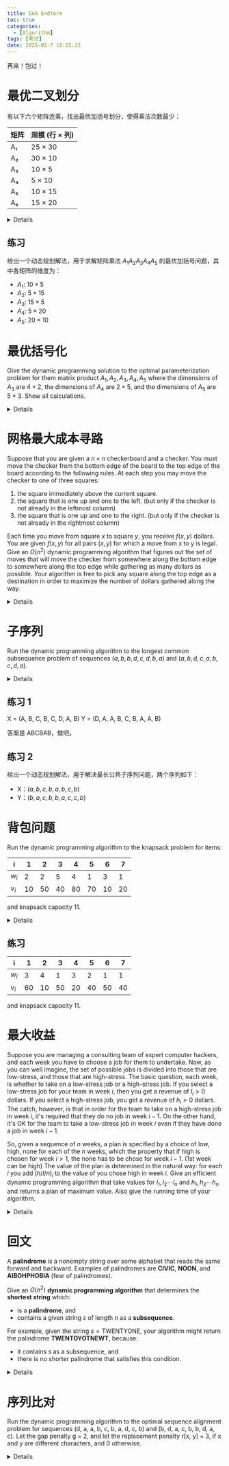 ```yaml
---
title: DAA Endterm
toc: true
categories:
  - [Algorithm]
tags: [考试]
date: 2025-05-7 10:15:33
---
```


再来！包过！

<!-- more -->

# 最优二叉划分

有以下六个矩阵连乘，找出最优加括号划分，使得乘法次数最少：

| 矩阵 | 规模 (行 × 列) |
| ---- | -------------- |
| A₁   | 25 × 30        |
| A₂   | 30 × 10        |
| A₃   | 10 × 5         |
| A₄   | 5 × 10         |
| A₅   | 10 × 15        |
| A₆   | 15 × 20        |

<details>

首先我们列出维度数组，行在前、列在后；共 n+1 个数：

$$
p_i = (25, 30, 10, 5, 10, 15, 20)
$$

然后我们需要两个动态规划表：

| 记号     | 含义                                                       |
| -------- | ---------------------------------------------------------- |
| $m[i,j]$ | 计算子链 $A_i A_{i+1}\dots A_j$ **最少**需要的乘法次数     |
| $s[i,j]$ | 使得 $m[i,j]$ 取到最小值时 **最后一次相乘** 的分割位置 $k$ |

看不懂没关系，让我们继续分析。表格都是 矩阵数量(6x6) 的正方形上三角矩阵。

| $m[i,j]$ | 1   | 2   | 3   | 4   | 5   | 6   |
| -------- | --- | --- | --- | --- | --- | --- |
| 1        | 0   |     |     |     |     |     |
| 2        | -   | 0   |     |     |     |     |
| 3        | -   | -   | 0   |     |     |     |
| 4        | -   | -   | -   | 0   |     |     |
| 5        | -   | -   | -   | -   | 0   |     |
| 6        | -   | -   | -   | -   | -   | 0   |

我们先填主对角线，一个矩阵不乘自己，所以代价为 0。

然后我们从长度为 2 的子链开始填表格。对于每对相邻矩阵 $A_i A_{i+1}$，只可能有一种括号化：

$$
m[i, i+1] = p_{i-1} \times p_i \times p_{i+1}
$$

| $m[i, i+1]$ | 算式                     | 值   |
| ----------- | ------------------------ | ---- |
| 1, 2        | $25 \times 30 \times 10$ | 7500 |
| 2, 3        | $30 \times 10 \times 5$  | 1500 |
| 3, 4        | $10 \times 5 \times 10$  | 500  |
| 4, 5        | $5 \times 10 \times 15$  | 750  |
| 5, 6        | $10 \times 15 \times 20$ | 3000 |

| $m[i,j]$ | 1   | 2    | 3    | 4   | 5   | 6    |
| -------- | --- | ---- | ---- | --- | --- | ---- |
| 1        | 0   | 7500 |      |     |     |      |
| 2        | -   | 0    | 1500 |     |     |      |
| 3        | -   | -    | 0    | 500 |     |      |
| 4        | -   | -    | -    | 0   | 750 |      |
| 5        | -   | -    | -    | -   | 0   | 3000 |
| 6        | -   | -    | -    | -   | -   | 0    |

同时填上 $s[i, i+1] = i$，因为只有一个分割点。

| $s[i,j]$ | 1   | 2   | 3   | 4   | 5   | 6   |
| -------- | --- | --- | --- | --- | --- | --- |
| 1        | -   | 1   |     |     |     |     |
| 2        | -   | -   | 2   |     |     |     |
| 3        | -   | -   | -   | 3   |     |     |
| 4        | -   | -   | -   | -   | 4   |     |
| 5        | -   | -   | -   | -   | -   | 5   |
| 6        | -   | -   | -   | -   | -   | -   |

我们要继续计算更长的子链，我们要 先定长度 l，再定左端 i，枚举断点 k：

$$
m[i, j] = \min(左 + 右 + 跨越点) = \min_{i \leq k < j} (m[i, k] + m[k+1, j] + p_{i-1} \times p_k \times p_j)
$$

找到最小的 k 后，填入 $s[i,j]$，以 l = 3 为例：

| 区间 | 断点 | 算式                                                                   | 最小值 | s[i,j] |
| ---- | ---- | ---------------------------------------------------------------------- | ------ | ------ |
| 1, 3 | 1, 2 | 1. 0 + 1500 + 25 × 30 × 5 = 5250 <br> 2. 7500 + 0 + 25 × 10 × 5 = 8750 | 5250   | 1      |
| 2, 4 | 2, 3 | 1. 0 + 500 + 30 × 10 × 10 = 3500 <br> 2. 1500 + 0 + 30 × 5 × 10 = 3000 | 3000   | 3      |
| 3, 5 | 3, 4 | 1. 0 + 750 + 10 × 5 × 15 = 1500 <br> 2. 500 + 0 + 10 × 10 × 15 = 2000  | 1500   | 3      |
| 4, 6 | 4, 5 | 1. 0 + 3000 + 5 × 10 × 20 = 4000 <br> 2. 750 + 0 + 5 × 15 × 20 = 2250  | 2250   | 5      |

剩下的也是如此，直到填满整个表格。比如 $m[1, 4]$：

| 分割点 $k$ | 公式                          | 具体代入                | 结果   |
| ---------- | ----------------------------- | ----------------------- | ------ |
| 1          | $m[1,1] + m[2,4] + p_0p_1p_4$ | $0 + 3000 + 25·30·10$   | 10 500 |
| 2          | $m[1,2] + m[3,4] + p_0p_2p_4$ | $7500 + 500 + 25·10·10$ | 10 500 |
| 3          | $m[1,3] + m[4,4] + p_0p_3p_4$ | $5250 + 0 + 25·5·10$    | 6 500  |

最终我们得到

| $m[i,j]$ | 1   | 2    | 3    | 4    | 5    | 6     |
| -------- | --- | ---- | ---- | ---- | ---- | ----- |
| 1        | 0   | 7500 | 5250 | 6500 | 7875 | 10000 |
| 2        | -   | 0    | 1500 | 3000 | 4500 | 6750  |
| 3        | -   | -    | 0    | 500  | 1500 | 3250  |
| 4        | -   | -    | -    | 0    | 750  | 2250  |
| 5        | -   | -    | -    | -    | 0    | 3000  |
| 6        | -   | -    | -    | -    | -    | 0     |

| $s[i,j]$ | 1   | 2   | 3     | 4   | 5   | 6     |
| -------- | --- | --- | ----- | --- | --- | ----- |
| 1        | -   | 1   | **1** | 3   | 3   | **3** |
| 2        | -   | -   | 2     | 3   | 3   | 3     |
| 3        | -   | -   | -     | 3   | 3   | 3     |
| 4        | -   | -   | -     | -   | 4   | **5** |
| 5        | -   | -   | -     | -   | -   | 5     |
| 6        | -   | -   | -     | -   | -   | -     |

然后从 s 表反推括号化：

1. $s[1,6] = 3$，所以 $(A_1 A_2 A_3) (A_4 A_5 A_6)$
2. $s[1,3] = 1$，所以 $(A_1) (A_2 A_3)$
3. $s[4,6] = 5$，所以 $(A_4 A_5) (A_6)$

最后得到 $(A_1 (A_2 A_3)) ((A_4 A_5) A_6)$

这题本质是区间 DP，通过记录最优分割点来还原整体解

</details>

## 练习

给出一个动态规划解法，用于求解矩阵乘法 $A_1 A_2 A_3 A_4 A_5$ 的最优加括号问题，其中各矩阵的维度为：

- $A_1$: $10 \times 5$
- $A_2$: $5 \times 15$
- $A_3$: $15 \times 5$
- $A_4$: $5 \times 20$
- $A_5$: $20 \times 10$

# 最优括号化

Give the dynamic programming solution to the optimal parameterization problem for them matrix product $A_1, A_2, A_3, A_4, A_5$ where the dimensions of $A_3$ are $4 \times 2$, the dimensions of $A_4$ are $2 \times 5$, and the dimensions of $A_5$ are $5 \times 3$. Show all calculations.

<details>

本题没有给出完整的矩阵维度，要让矩阵能够相乘，我们假设 A₁ 和 A₂ 的维度分别为 $a \times b$ 和 $b \times 4$，则

$$
p_i = (a, b, 4, 2, 5, 3)
$$

我们有二区间：

| m    | value                       |
| ---- | --------------------------- |
| i,i  | 0                           |
| 1, 2 | $a \times b \times 4 = ab4$ |
| 2, 3 | $b \times 4 \times 2 = b8$  |
| 3, 4 | $4 \times 2 \times 5 = 40$  |
| 4, 5 | $2 \times 5 \times 3 = 30$  |

三区间：

| m    | k     | value                                |
| ---- | ----- | ------------------------------------ |
| 1, 3 | 1     | $0 + b8 + ab2 = ab2 + 8b$            |
|      | 2     | $ab4 + 0 + 4b2 = ab4 + 8b$           |
| 2, 4 | 2     | $0 + 40 + 4b5 = 40 + 4b5$            |
|      | **3** | $b8 + 0 + 2b5 = 18b$                 |
| 3, 5 | **3** | $0 + 30 + 4 \times 2 \times 3 = 54$  |
|      | 4     | $40 + 0 + 4 \times 5 \times 3 = 100$ |

四区间：

| m    | k                 | value                             |
| ---- | ----------------- | --------------------------------- |
| 1, 4 | 1                 | $0 + 18b + ab5 = ab5 + 18b$       |
|      | 2                 | $ab4 + 40 + 4a5 = ab4 + 20a + 40$ |
|      | 3 if $k_{prev}=1$ | $ab2 + 8b + 2a5$                  |
|      | 3 if $k_{prev}=2$ | $ab4 + 8b + 2a5$                  |
| 2, 5 | 2                 | $0 + 54 + 4b3 = 54 + 12b$         |
|      | 3                 | $b8 + 30 + 2b3 = 14b + 30$        |
|      | 4                 | $18b + 0 + 5b3 = 33b              |

五区间：

| m    | k   | value                |
| ---- | --- | -------------------- |
| 1, 5 | 1   | $m[2, 5] + ab3$      |
|      | 2   | $ab4 + 54 + 4a3$     |
|      | 3   | $m[1, 3] + 30 + 2a3$ |
|      | 4   | $m[1, 4] + 5a3$      |

复习公式：

区间 $(1,5)$ 长度 = 5、分割点 $k=2$ 时的动态规划公式：最后一次把矩阵链

$$
A_1A_2\;\Bigl|\;A_3A_4A_5
$$

断在 $k=2$（即 $A_2$ 与 $A_3$ 之间）。

<div>
$$
m[1,5]_2
      = \underbrace{m[1,2]}_{\text{左子链}}
      + \underbrace{m[3,5]}_{\text{右子链}}
      + \underbrace{p_{0},p_{2},p_{5}}_{\text{“外壳”一次乘}}
$$
</div>

</details>

# 网格最大成本寻路

Suppose that you are given a $n \times n$ checkerboard and a checker. You must move the checker from the bottom edge of the board to the top edge of the board according to the following rules. At each step you may move the checker to one of three squares:

1. the square immediately above the current square.
2. the square that is one up and one to the left. (but only if the checker is not already in the leftmost column)
3. the square that is one up and one to the right. (but only if the checker is not already in the rightmost column)

Each time you move from square $x$ to square $y$, you receive $f(x, y)$ dollars. You are given $f(x, y)$ for all pairs $(x, y)$ for which a move from x to y is legal. Give an $O(n^2)$ dynamic programming algorithm that figures out the set of moves that will move the checker from somewhere along the bottom edge to somewhere along the top edge while gathering as many dollars as possible. Your algorithm is free to pick any square along the top edge as a destination in order to maximize the number of dollars gathered along the way.

<details>

带权格子路径题，允许往正上，左上，右上三个方向走，每个格子都有一个价值，目标是从底到顶最大化价值。
这一类题其实挺简单的，本质上是遍历然后比较。

1. 画一个 n x n 的表格，最下面一行是 0 行
2. 0 行的每个格子都初始化为 0
3. 由下到上逐行遍历：
   1. 找出当前格子可能的来向
   2. 计算每个来向的价值
   3. 记录最大值的来向
4. 填到顶行后找最大值
5. 从最大值反向推导路径

</details>

# 子序列

Run the dynamic programming algorithm to the longest common subsequence problem of sequences $(a, b, b, d, c, d, b, a)$ and $(a, b, d, c, a, b, c, d, a)$.

<details>

最长公共子序列问题，LCS 是衡量序列相似度的指标，允许跳过元素，但不能打乱顺序。

有序列

$$
X = (a, b, b, d, c, d, b, a)
$$

长度为 8

$$
Y = (a, b, d, c, a, b, c, d, a)
$$

长度为 9

递推公式：

设 $c[i][j]$ 为 $X[..i]$ 和 $Y[..j]$ 的最长公共子序列长度

- 如果 $X[i] = Y[j]$，那么 $c[i][j] = c[i-1][j-1] + 1$
- 如果 $X[i] \neq Y[j]$，那么 $c[i][j] = \max(c[i-1][j], c[i][j-1])$

不理解很正常，我们一步步拆解，先从短的来：

先画一个空表格，横轴 Y，纵轴 X，第一行和第一列都初始化为 0：

| x\y |     | a   | b   | d   | ... |
| --- | --- | --- | --- | --- | --- |
|     | 0   | 0   | 0   | 0   | ... |
| a   | 0   |     |     |     |     |
| b   | 0   |     |     |     |     |
| ... | ... |     |     |     |     |

要记住，每个格子只依赖左、上、左上。逐列来看

| j   | Yⱼ  | 比较 X₁ Yⱼ | 用到的旧值                           | $C[1][j]$    | 来源 |
| --- | --- | ---------- | ------------------------------------ | ------------ | ---- |
| 1   | a   | 相同       | $C[0][0] = 0$                        | $0 + 1 = 1$  | ↖︎   |
| 2   | b   | 不同       | 上：$C[0][2]=0$ <br> 左：$C[1][1]=1$ | $max(0,1)=1$ | ←    |
| 3   | d   | 不同       | 上：$C[0][3]=0$ <br> 左：$C[1][2]=1$ | 1            | ←    |

得到

| x\y |     | a   | b   | d   |
| --- | --- | --- | --- | --- |
|     | 0   | 0   | 0   | 0   |
| a   | 0   | 1   | 1   | 1   |
| b   | 0   |     |     |     |

第 1 行就是把首次出现的 1 向右复制。让我们继续：

| j   | Yⱼ  | 比较 X₂ Yⱼ | 用到的旧值                           | $C[2][j]$    | 来源 |
| --- | --- | ---------- | ------------------------------------ | ------------ | ---- |
| 1   | a   | 不同       | 上：$C[1][1]=1$ <br> 左：$C[2][0]=0$ | $max(1,0)=1$ | ↑    |
| 2   | b   | 相同       | $C[1][1]=1$                          | $1 + 1 = 2$  | ↖︎   |
| 3   | d   | 不同       | 上：$C[1][3]=1$ <br> 左：$C[2][2]=2$ | $max(1,2)=2$ | ←    |

得到

| x\y |     | a   | b   | d   |
| --- | --- | --- | --- | --- |
|     | 0   | 0   | 0   | 0   |
| a   | 0   | 1   | 1   | 1   |
| b   | 0   | 1   | 2   | 2   |

让我们简单的总结一下规律：

- 如果 XY 相同，左上角的值 + 1
- 如果 XY 不同，取上、左的最大值

很简单吧，最终我们得到

|     |     | a       | b       | d   | c   | a       | b       | c       | d       | a       |
| --- | --- | ------- | ------- | --- | --- | ------- | ------- | ------- | ------- | ------- |
|     | 0   | 0       | 0       | 0   | 0   | 0       | 0       | 0       | 0       | 0       |
| a   | 0   | **1 ↖** | 1 ←     | 1 ← | 1 ← | 1 ↖     | 1 ←     | 1 ←     | 1 ←     | 1 ↖     |
| b   | 0   | 1 ↑     | **2 ↖** | 2 ← | 2 ← | **2** ← | 2 ↖     | 2 ←     | 2 ←     | 2 ←     |
| b   | 0   | 1 ↑     | 2 ↖     | 2 ↑ | 2 ↑ | 2 ↑     | **3 ↖** | 3 ←     | 3 ←     | 3 ←     |
| d   | 0   | 1 ↑     | 2 ↑     | 3 ↖ | 3 ← | 3 ←     | **3** ↑ | 3 ↑     | 4 ↖     | 4 ←     |
| c   | 0   | 1 ↑     | 2 ↑     | 3 ↑ | 4 ↖ | 4 ←     | 4 ←     | **4 ↖** | 4 ↑     | 4 ↑     |
| d   | 0   | 1 ↑     | 2 ↑     | 3 ↖ | 4 ↑ | 4 ↑     | 4 ↑     | 4 ↑     | **5 ↖** | 5 ←     |
| b   | 0   | 1 ↑     | 2 ↖     | 3 ↑ | 4 ↑ | 4 ↑     | 5 ↖     | 5 ←     | **5** ↑ | 5 ↑     |
| a   | 0   | 1 ↖     | 2 ↑     | 3 ↑ | 4 ↑ | 5 ↖     | 5 ↑     | 5 ↑     | 5 ↑     | **6 ↖** |

沿着 ↖ 箭头一直往上回溯，不记录 ← 和 ↑，只记录 ↖，然后翻转，我们就能得到最长公共子序列了。

$$
LCS = (a, b, b, c, d, a)
$$

</details>

## 练习 1

X = (A, B, C, B, C, D, A, B)
Y = (D, A, A, B, C, B, A, A, B)

答案是 ABCBAB，做吧。

## 练习 2

给出一个动态规划解法，用于解决最长公共子序列问题，两个序列如下：

- X：$(a, b, c, b, a, b, c, b)$
- Y：$(b, a, c, b, b, a, c, c, b)$

# 背包问题

Run the dynamic programming algorithm to the knapsack problem for items:

| i     | 1   | 2   | 3   | 4   | 5   | 6   | 7   |
| ----- | --- | --- | --- | --- | --- | --- | --- |
| $w_i$ | 2   | 2   | 5   | 4   | 1   | 3   | 1   |
| $v_i$ | 10  | 50  | 40  | 80  | 70  | 10  | 20  |

and knapsack capacity 11.

<details>

0/1 背包问题，7 个物品不能分割，在不超过容量的情况下使价值最大化。

这一类问题都需要画 $dp[i][w]$ 表，考虑前 i 个物品，在容量为 w 时，获得的最大价值，我们的目标是 $dp[7][11]$。行是物品，列是容量，0 表示不选物品。

| i\w | 0   | 1   | 2   | 3   | 4   | ... | 11  |
| --- | --- | --- | --- | --- | --- | --- | --- |
| 0   | 0   | 0   | 0   | 0   | 0   | ... | 0   |
| 1   |     |     |     |     |     |     |     |
| 2   |     |     |     |     |     |     |     |
| ... |     |     |     |     |     |     |     |
| 7   |     |     |     |     |     |     |     |

对于第一个物品，重量 2，价值 10。w = 0 / 1 时背包装不下，而 w >= 2 时可以放下，价值为 10。

| i\w | 0   | 1   | 2   | 3   | 4   | ... | 11  |
| --- | --- | --- | --- | --- | --- | --- | --- |
| 1   | 0   | 0   | 10  | 10  | 10  | ... | 10  |

对于第二个物品，重量 2，价值 50。w = 0 / 1 时背包装不下，而 w >= 2 时可以放下，价值为 50。
第二个物品比前一个贵，所以选择第二个物品，否则就放第一个物品。

| i\w | 0   | 1   | 2   | 3   | 4   | ... | 11  |
| --- | --- | --- | --- | --- | --- | --- | --- |
| 2   | 0   | 0   | 50  | 50  | 50  | ... | 50  |

一直填到第七行第十一列，就是最大价值了。

| i\w | 0   | 1   | 2   | 3   | 4   | 5   | 6   | 7   | 8   | 9   | 10  | 11  |
| --- | --- | --- | --- | --- | --- | --- | --- | --- | --- | --- | --- | --- |
| 0   | 0   | 0   | 0   | 0   | 0   | 0   | 0   | 0   | 0   | 0   | 0   | 0   |
| 1   | 0   | 0   | 10  | 10  | 10  | 10  | 10  | 10  | 10  | 10  | 10  | 10  |
| 2   | 0   | 0   | 50  | 50  | 60  | 60  | 60  | 60  | 60  | 60  | 60  | 60  |
| 3   | 0   | 0   | 50  | 50  | 60  | 60  | 60  | 90  | 90  | 100 | 100 | 100 |
| 4   | 0   | 0   | 50  | 50  | 80  | 80  | 130 | 130 | 140 | 140 | 140 | 170 |
| 5   | 0   | 70  | 70  | 120 | 120 | 150 | 150 | 200 | 200 | 210 | 210 | 210 |
| 6   | 0   | 70  | 70  | 120 | 120 | 150 | 150 | 200 | 200 | 210 | 210 | 210 |
| 7   | 0   | 70  | 90  | 120 | 140 | 150 | 170 | 200 | 220 | 220 | 230 | 230 |

$dp[7][11] = 230$ 是最终结果。如果要回溯，则看 $dp[7][11]$ 和 $dp[6][11]$ 是否相同，如果不同，则说明第七个物品被选中。被选中后向左上看，没有被选中则向上。所以继续往上看 $dp[6][10]$ 与 $dp[5][10]$，与子序列题目类似。

</details>

## 练习

| i     | 1   | 2   | 3   | 4   | 5   | 6   | 7   |
| ----- | --- | --- | --- | --- | --- | --- | --- |
| $w_i$ | 3   | 4   | 1   | 3   | 2   | 1   | 1   |
| $v_i$ | 60  | 10  | 50  | 20  | 40  | 50  | 40  |

and knapsack capacity 11.

# 最大收益

Suppose you are managing a consulting team of expert computer hackers, and each week you have to choose a job for them to undertake. Now, as you can well imagine, the set of possible jobs is divided into those that are low-stress, and those that are high-stress. The basic question, each week, is whether to take on a low-stress job or a high-stress job. If you select a low-stress job for your team in week $i$, then you get a revenue of $l_i > 0$ dollars. If you select a high-stress job, you get a revenue of $h_i > 0$ dollars. The catch, however, is that in order for the team to take on a high-stress job in week $i$, it's required that they do no job in week $i - 1$. On the other hand, it's OK for the team to take a low-stress job in week $i$ even if they have done a job in week $i - 1$.

So, given a sequence of $n$ weeks, a plan is specified by a choice of low, high, none for each of the $n$ weeks, which the property that if high is chosen for week $i > 1$, the none has to be chose for week $i - 1$. (1st week can be high) The value of the plan is determined in the natural way: for each $i$ you add $(h/l/n)_i$ to the value of you chose high in week $i$. Give an efficient dynamic programming algorithm that take values for $l_1, l_2 \cdots l_n$ and $h_1, h_2 \cdots h_n$ and returns a plan of maximum value. Also give the running time of your algorithm.

<details>

低压工作可以连续做，做高压工作前必须休息。

还是一样列出 $dp[i]$ 表，表示到第 i 周的最大收益。我们有三种选择：

1. 选择低压力工作，收益 $l_i$，那么 $dp[i] = dp[i-1] + l_i$（上周收入加这周）
2. 选择高压力工作，收益 $h_i$，那么 $dp[i] = dp[i-2] + h_i$（上周不能工作）
3. 不选择工作，收益 0，$dp[i] = dp[i-1]$

假设 l 是 [1..5]，h 是 [6..10]，n = 5。填表的时候每次都找出最大值：

```python
dp[0] = 0
dp[1] = max(0 + l[1], h[1]) = max(1, 6) = 6

dp[2] = max(
    dp[1],               # 不做
    dp[1] + l[2],        # 做低压
    dp[0] + h[2]         # 做高压（前一周不能做）
) = max(6, 6+2, 0+7) = max(6, 8, 7) = 8
```

以此类推，得到

| i   | l[i] | h[i] | dp[i] | 选择 |
| --- | ---- | ---- | ----- | ---- |
| 0   | -    | -    | 0     | 无   |
| 1   | 1    | 6    | 6     | high |
| 2   | 2    | 7    | 8     | low  |
| 3   | 3    | 8    | 14    | high |
| 4   | 4    | 9    | 18    | low  |
| 5   | 5    | 10   | 24    | high |

反推从最后一行看选择，$dp[5] = dp[3] + h[5]$，所以第五周高，第四周休息，然后从第三周继续推，最后高-休-高-休-高。24 就是最大收益。算法是线性复杂度 O(n)。

为了容易回溯，我们还可以使用三维度 DP，同时计算三种工作的收益：

$dp[i][0] = \max(dp[i-1][0], dp[i-1][1], dp[i-1][2])$（不做工作）
$dp[i][1] = \max(dp[i-1][0], dp[i-1][1], dp[i-1][2]) + l_i$（做低压工作）
$dp[i][2] = dp[i-1][0] + h_i$（做高压工作）

</details>

# 回文

A **palindrome** is a nonempty string over some alphabet that reads the same forward and backward.
Examples of palindromes are **CIVIC**, **NOON**, and **AIBOHPHOBIA** (fear of palindromes).

Give an $O(n^2)$ **dynamic programming algorithm** that determines the **shortest string** which:

- is a **palindrome**, and
- contains a given string $s$ of length $n$ as a **subsequence**.

For example, given the string
$s = \text{TWENTYONE}$,
your algorithm might return the palindrome **TWENTOYOTNEWT**, because:

- it contains $s$ as a subsequence, and
- there is no shorter palindrome that satisfies this condition.

<details>

这种带左右两边状态的题，照样给出 $dp[i][j]$ 表，表示从第 i 个字符到第 j 个字符的最短回文，所有的对角线是自己。

每个格子：

- 如果 $s[i] = s[j]$，那么 $dp[i][j] = s[i] + dp[i+1][j-1] + s[j]$

左右相同，直接将其作为回文的两侧，继续处理中间部分

- 如果 $s[i] \neq s[j]$，那么

```python
dp[i][j] = min(s[i] + dp[i+1][j] + s[i],
               s[j] + dp[i][j-1] + s[j],
               key=len)
```

左右不同，有两种插法：在左边插一个右边的字母，或者在右边插一个左边的字母。我们取最短的结果。

| i\j | T   | W   | E   | N   | T   | Y   | O   |
| --- | --- | --- | --- | --- | --- | --- | --- |
| T   | T   |     |     |     |     |     |     |
| W   |     | W   |     |     |     |     |     |
| E   |     |     | E   |     |     |     |     |
| N   |     |     |     | N   |     |     |     |
| T   |     |     |     |     | T   |     |     |
| Y   |     |     |     |     |     | Y   |     |

看到 T 和 W 不同，则任选 TWT 或 WTW 填入 $d[0][1]$，以此类推

| i\j | T   | W   | E   | N   | T   | Y   | O   |
| --- | --- | --- | --- | --- | --- | --- | --- |
| T   | T   | TWT |     |     |     |     |     |
| W   |     | W   | WEW |     |     |     |     |
| E   |     |     | E   | ENE |     |     |     |
| N   |     |     |     | N   | NTN |     |     |
| T   |     |     |     |     | T   | TYT |     |
| Y   |     |     |     |     |     | Y   | YOY |

接下来看到 $dp[0][2]$，对应子串 $s[0..2]$，即 TWE，T 和 E 不同

```python
dp[0][2] = min(
    s[0] + dp[1][2] + s[0],
    s[2] + dp[0][1] + s[2],
    key=len
) = min(
    "T" + "WEW" + "T",
    "E" + "TWT" + "E",
    key=len
)
```

| i\j | T   | W   | E     | N     | T     | Y     | O     |
| --- | --- | --- | ----- | ----- | ----- | ----- | ----- |
| T   | T   | TWT | TWEWT |       |       |       |       |
| W   |     | W   | WEW   | WENEW |       |       |       |
| E   |     |     | E     | ENE   | ENTNE |       |       |
| N   |     |     |       | N     | NTN   | NTYTN |       |
| T   |     |     |       |       | T     | TYT   | TYOYT |
| Y   |     |     |       |       |       | Y     | YOY   |

简而言之，i 配 下面的，j 配 左边的，然后看哪个更短，都一样就随便选。

| i\j | T   | W   | E     | N       | T       | Y       | O       |
| --- | --- | --- | ----- | ------- | ------- | ------- | ------- |
| T   | T   | TWT | TWEWT | TWENEWT |         |         |         |
| W   |     | W   | WEW   | WENEW   | WENTNEW |         |         |
| E   |     |     | E     | ENE     | ENTNE   | ENTYTNE |         |
| N   |     |     |       | N       | NTN     | NTYTN   | NTYOYTN |
| T   |     |     |       |         | T       | TYT     | TYOYT   |
| Y   |     |     |       |         |         | Y       | YOY     |

最终得到

| i\j | T   | W   | E     | N       | T       | Y         | O           | N             | E             |
| --- | --- | --- | ----- | ------- | ------- | --------- | ----------- | ------------- | ------------- |
| T   | T   | TWT | ETWTE | NETWTEN | TNEWENT | YTNEWENTY | OYTNEWENTYO | NOYTNEWENTYON | TWENOTYTONEWT |
| W   |     | W   | EWE   | NEWEN   | TNEWENT | WENTYTNEW | OWENTYTNEWO | WENOTYTONEW   | WENOTYTONEW   |
| E   |     |     | E     | ENE     | ENTNE   | ENTYTNE   | ENOTYTONE   | ENOTYTONE     | ENOTYTONE     |
| N   |     |     |       | N       | NTN     | NTYTN     | NOTYTON     | NOTYTON       | ENOTYTONE     |
| T   |     |     |       |         | T       | TYT       | OTYTO       | NOTYTON       | ENOTYTONE     |

正确答案不止一个

</details>

# 序列比对

Run the dynamic programming algorithm to the optimal sequence alignment problem for sequences (d, a, a, b, c, b, a, d, c, b) and (b, d, a, c, b, b, d, a, c). Let the gap penalty g = 2, and let the replacement penalty r[x, y] = 3, if x and y are different characters, and 0 otherwise.

<details>

目标：在允许“替换”（mismatch）和“插入／删除”（gap）的前提下，将两个序列排成对齐的形式，使得整体得分（或“相似度”）最高，或编辑代价（编辑距离）最低。

表格与 LCS 类似，但得分不同，我们计算任意一个单元格在

1. 对齐 X 与 Y 的字符：从左上角取值
2. 替换 X 与 Y 的字符：从左上角取值 -3
3. 在 X 插入空白：从左边取值 -2
4. 在 Y 插入空白：从上面取值 -2

> 在哪插不重要，最大就行

情况的最大值并填入

| y\x |      | d     | a     | a     | b     | c     | b     | a     | d     | c     | b     |
| --- | ---- | ----- | ----- | ----- | ----- | ----- | ----- | ----- | ----- | ----- | ----- |
|     | 0    | -2←   | -4←   | -6←   | -8←   | -10←  | -12←  | -14←  | -16←  | -18←  | -20←  |
| b   | -2↑  | -3↖   | -5↖←  | -7↖←  | -6↖   | -8←   | -10↖← | -12←  | -14←  | -16←  | -18↖← |
| d   | -4↑  | -2↖   | -4←   | -6←   | -8↑←  | -9↖   | -11↖← | -13↖← | -12↖  | -14←  | -16←  |
| a   | -6↑  | -4↑   | -2↖   | -4↖←  | -6←   | -8←   | -10←  | -11↖  | -13←  | -15↖← | -17↖← |
| c   | -8↑  | -6↑   | -4↑   | -5↖   | -7↖←  | -6↖   | -8←   | -10←  | -12←  | -13↖  | -15←  |
| b   | -10↑ | -8↑   | -6↑   | -7↖↑  | -5↖   | -7←   | -6↖   | -8←   | -10←  | -12←  | -13↖  |
| b   | -12↑ | -10↑  | -8↑   | -9↖↑  | -7↖↑  | -8↖   | -7↖   | -9↖←  | -11↖← | -13↖← | -12↖  |
| d   | -14↑ | -12↖↑ | -10↑  | -11↖↑ | -9↑   | -10↖↑ | -9↑   | -10↖  | -9↖   | -11←  | -13←  |
| a   | -16↑ | -14↑  | -12↖↑ | -10↖  | -11↑  | -12↖↑ | -11↑  | -9↖   | -11↑← | -12↖  | -14↖← |
| c   | -18↑ | -16↑  | -14↑  | -12↑  | -13↖↑ | -11↖  | -13↑← | -11↑  | -12↖  | -11↖  | -13←  |

我们从右下角开始沿着箭头回溯，如果一个格子有两个箭头，任选一个就是一种最优方案。

</details>
